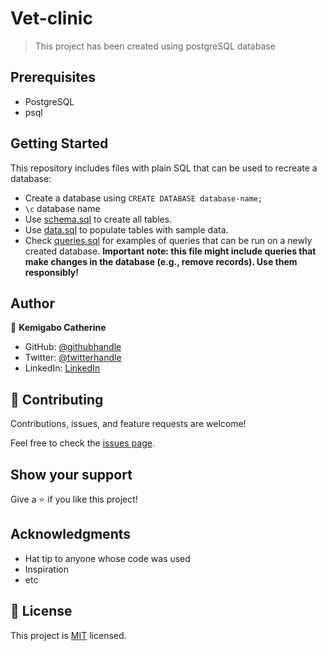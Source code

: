 # Vet-clinic

> This project has been created using postgreSQL database

## Prerequisites

- PostgreSQL
- psql

## Getting Started

This repository includes files with plain SQL that can be used to recreate a database:

- Create a database using `CREATE DATABASE database-name;`
- `\c` database name
- Use [schema.sql](./schema.sql) to create all tables.
- Use [data.sql](./data.sql) to populate tables with sample data.
- Check [queries.sql](./queries.sql) for examples of queries that can be run on a newly created database. **Important note: this file might include queries that make changes in the database (e.g., remove records). Use them responsibly!**

## Author

👤 **Kemigabo Catherine**

- GitHub: [@githubhandle](https://github.com/kemigabocatherine)
- Twitter: [@twitterhandle](https://twitter.com/home?lang=en)
- LinkedIn: [LinkedIn](https://www.linkedin.com/in/kemigabocatherine/)

## 🤝 Contributing

Contributions, issues, and feature requests are welcome!

Feel free to check the [issues page](https://github.com/kemigabocatherine/Vet-clinic/issues).

## Show your support

Give a ⭐️ if you like this project!

## Acknowledgments

- Hat tip to anyone whose code was used
- Inspiration
- etc

## 📝 License

This project is [MIT](./MIT.md) licensed.
